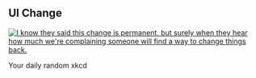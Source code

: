 ## UI Change
[![I know they said this change is permanent, but surely when they hear how much we're complaining someone will find a way to change things back.](https://imgs.xkcd.com/comics/ui_change.png)](https://xkcd.com/1770/ "I know they said this change is permanent, but surely when they hear how much we're complaining someone will find a way to change things back.")

Your daily random xkcd
